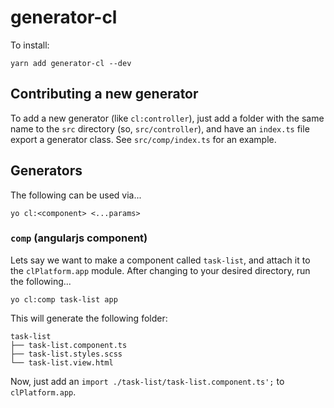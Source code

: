 # generator-cl

To install:

```shell
yarn add generator-cl --dev
```

## Contributing a new generator

To add a new generator (like `cl:controller`), just add a folder with the same name
to the `src` directory (so, `src/controller`), and have an `index.ts` file export
a generator class. See `src/comp/index.ts` for an example.


## Generators

The following can be used via...

```shell
yo cl:<component> <...params>
```

### `comp` (angularjs component)

Lets say we want to make a component called `task-list`, and
attach it to the `clPlatform.app` module.
After changing to your desired directory, run the following...

```shell
yo cl:comp task-list app
```

This will generate the following folder:

```
task-list
├── task-list.component.ts
├── task-list.styles.scss
└── task-list.view.html
```

Now, just add an `import ./task-list/task-list.component.ts';` to `clPlatform.app`.